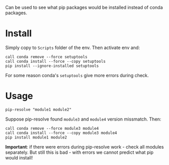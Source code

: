 Can be used to see what pip packages would be installed instead of conda packages.

# Install

Simply copy to `Scripts` folder of the env. Then activate env and:

```
call conda remove --force setuptools
call conda install --force --copy setuptools
pip install --ignore-installed setuptools
```

For some reason conda's `setuptools` give more errors during check.


# Usage

```
pip-resolve "module1 module2"
```

Suppose pip-resolve found `module3` and `module4` version missmatch. Then:

```
call conda remove --force module3 module4
call conda install --force --copy module3 module4
pip install module1 module2
```

**Important**: if there were errors during pip-resolve work - check all modules separately. But still this is bad - with errors we cannot predict what pip would install!

